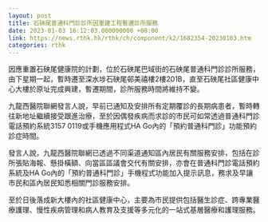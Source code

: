 ```yaml
---
layout: post
title: 石硤尾普通科門診診所因重建工程暫遷診所服務
date: 2023-01-03 16:12:03.000000000 +08:00
link: https://news.rthk.hk/rthk/ch/component/k2/1682354-20230103.htm
categories: rthk
---
```


因應重置石硤尾健康院的計劃，位於石硤尾巴域街的石硤尾普通科門診診所服務，由下星期一起，暫時遷至深水埗石硤尾邨美禧樓2樓201B，直至石硤尾社區健康中心大樓於原址完成興建，暫遷期間，診所服務時間將維持不變。

九龍西醫院聯網發言人說，早前已通知及安排所有定期覆診的長期病患者，暫時轉往新地址繼續接受跟進治療，至於因偶發疾病而求診的市民可如常透過普通科門診電話預約系統3157 0119或手機應用程式HA Go內的「預約普通科門診」功能預約診症時間。

發言人說，九龍西醫院聯網已透過不同渠道通知區內居民有關服務安排，包括在診所張貼海報、懸掛橫額、向當區區議會交代有關安排，亦會在普通科門診電話預約系統及HA Go內的「預約普通科門診」手機程式功能加入提示訊息，務求及早讓市民和區內居民知悉相關門診服務安排。

至於日後落成新大樓內的社區健康中心，主要為市民提供包括醫生診症、跨專業醫療護理、慢性疾病管理和病人教育及支援等多元化的一站式基層醫療和護理服務。
